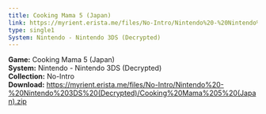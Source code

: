 ```yaml
---
title: Cooking Mama 5 (Japan)
link: https://myrient.erista.me/files/No-Intro/Nintendo%20-%20Nintendo%203DS%20(Decrypted)/Cooking%20Mama%205%20(Japan).zip
type: single1
System: Nintendo - Nintendo 3DS (Decrypted)
---
```

<b>Game:</b> Cooking Mama 5 (Japan)<br>
<b>System:</b> Nintendo - Nintendo 3DS (Decrypted)<br>
<b>Collection:</b> No-Intro<br>
<b>Download:</b> https://myrient.erista.me/files/No-Intro/Nintendo%20-%20Nintendo%203DS%20(Decrypted)/Cooking%20Mama%205%20(Japan).zip